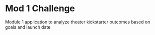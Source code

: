 # Mod 1 Challenge
 Module 1 application to analyze theater kickstarter outcomes based on goals and launch date
